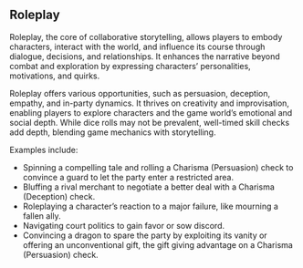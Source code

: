 ## Roleplay

Roleplay, the core of collaborative storytelling, allows players to embody characters, interact with the world, and influence its course through dialogue, decisions, and relationships.
It enhances the narrative beyond combat and exploration by expressing characters’ personalities, motivations, and quirks.

Roleplay offers various opportunities, such as persuasion, deception, empathy, and in-party dynamics.
It thrives on creativity and improvisation, enabling players to explore characters and the game world’s emotional and social depth.
While dice rolls may not be prevalent, well-timed skill checks add depth, blending game mechanics with storytelling.

Examples include:

- Spinning a compelling tale and rolling a Charisma (Persuasion) check to convince a guard to let the party enter a restricted area.
- Bluffing a rival merchant to negotiate a better deal with a Charisma (Deception) check.
- Roleplaying a character’s reaction to a major failure, like mourning a fallen ally.
- Navigating court politics to gain favor or sow discord.
- Convincing a dragon to spare the party by exploiting its vanity or offering an unconventional gift, the gift giving advantage on a Charisma (Persuasion) check.
